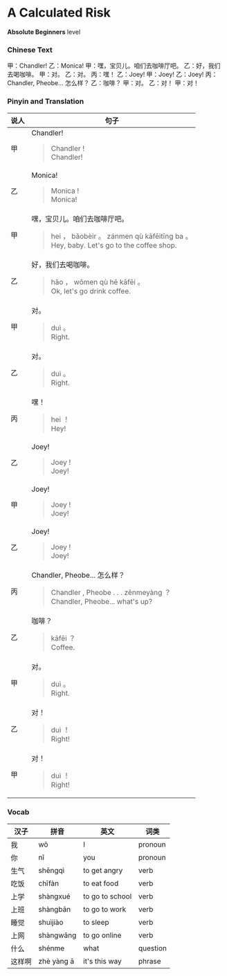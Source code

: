 # A Calculated Risk
**Absolute Beginners** level
### Chinese Text
甲：Chandler!
乙：Monica!
甲：嘿，宝贝儿。咱们去咖啡厅吧。
乙：好，我们去喝咖啡。
甲：对。
乙：对。
丙：嘿！
乙：Joey!
甲：Joey!
乙：Joey!
丙：Chandler, Pheobe... 怎么样？
乙：咖啡？
甲：对。
乙：对！
甲：对！

### Pinyin and Translation
|说人|句子|
|----|----|
|甲|Chandler!<blockquote>Chandler !<br />Chandler!</blockquote>|
|乙|Monica!<blockquote>Monica !<br />Monica!</blockquote>|
|甲|嘿，宝贝儿。咱们去咖啡厅吧。<blockquote>hei ， bǎobèir 。 zánmen qù kāfēitīng ba 。<br />Hey, baby. Let's go to the coffee shop.</blockquote>|
|乙|好，我们去喝咖啡。<blockquote>hǎo ， wǒmen qù hē kāfēi 。<br />Ok, let's go drink coffee.</blockquote>|
|甲|对。<blockquote>duì 。<br />Right.</blockquote>|
|乙|对。<blockquote>duì 。<br />Right.</blockquote>|
|丙|嘿！<blockquote>hei ！<br />Hey!</blockquote>|
|乙|Joey!<blockquote>Joey !<br />Joey!</blockquote>|
|甲|Joey!<blockquote>Joey !<br />Joey!</blockquote>|
|乙|Joey!<blockquote>Joey !<br />Joey!</blockquote>|
|丙|Chandler, Pheobe... 怎么样？<blockquote>Chandler ,  Pheobe . . .  zěnmeyàng ？<br />Chandler, Pheobe... what's up?</blockquote>|
|乙|咖啡？<blockquote>kāfēi ？<br />Coffee.</blockquote>|
|甲|对。<blockquote>duì 。<br />Right.</blockquote>|
|乙|对！<blockquote>duì ！<br />Right!</blockquote>|
|甲|对！<blockquote>duì ！<br />Right!</blockquote>|
### Vocab
|汉子|拼音|英文|词类|
|----|----|----|----|
|我|wǒ|I|pronoun|
|你|nǐ|you|pronoun|
|生气|shēngqì|to get angry|verb|
|吃饭|chīfàn|to eat food|verb|
|上学|shàngxué|to go to school|verb|
|上班|shàngbān|to go to work|verb|
|睡觉|shuìjiào|to sleep|verb|
|上网|shàngwǎng|to go online|verb|
|什么|shénme|what|question|
|这样啊|zhè yàng ā|it's this way|phrase|